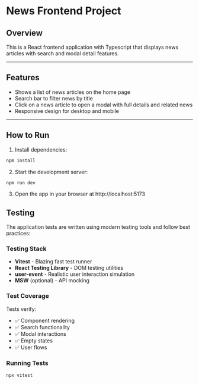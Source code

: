 # News Frontend Project

## Overview

This is a React frontend application with Typescript that displays news articles with search and modal detail features.

---

## Features

- Shows a list of news articles on the home page
- Search bar to filter news by title
- Click on a news article to open a modal with full details and related news
- Responsive design for desktop and mobile

---

## How to Run

1. Install dependencies:

```bash
npm install
```

2. Start the development server:
   
```bash
npm run dev
```
3. Open the app in your browser at http://localhost:5173

## Testing

The application tests are written using modern testing tools and follow best practices:

### Testing Stack
- **Vitest** - Blazing fast test runner
- **React Testing Library** - DOM testing utilities
- **user-event** - Realistic user interaction simulation
- **MSW** (optional) - API mocking

### Test Coverage
Tests verify:
- ✅ Component rendering
- ✅ Search functionality
- ✅ Modal interactions
- ✅ Empty states
- ✅ User flows

### Running Tests
```bash
npx vitest
```
